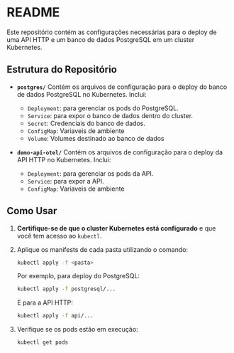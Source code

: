 # README

Este repositório contém as configurações necessárias para o deploy de uma API HTTP e um banco de dados PostgreSQL em um cluster Kubernetes.

## Estrutura do Repositório

- **`postgres/`**
  Contém os arquivos de configuração para o deploy do banco de dados PostgreSQL no Kubernetes. Inclui:
  - `Deployment`: para gerenciar os pods do PostgreSQL.
  - `Service`: para expor o banco de dados dentro do cluster.
  - `Secret`: Credenciais do banco de dados.
  - `ConfigMap`: Variaveis de ambiente
  - `Volume`: Volumes destinado ao banco de dados 

- **`demo-api-otel/`**
  Contém os arquivos de configuração para o deploy da API HTTP no Kubernetes. Inclui:
  - `Deployment`: para gerenciar os pods da API.
  - `Service`: para expor a API.
  - `ConfigMap`: Variaveis de ambiente

## Como Usar

1. **Certifique-se de que o cluster Kubernetes está configurado** e que você tem acesso ao `kubectl`.
2. Aplique os manifests de cada pasta utilizando o comando:

   ```bash
   kubectl apply -f <pasta>
   ```

   Por exemplo, para deploy do PostgreSQL:

   ```bash
   kubectl apply -f postgresql/...
   ```

   E para a API HTTP:

   ```bash
   kubectl apply -f api/...
   ```

3. Verifique se os pods estão em execução:

   ```bash
   kubectl get pods
   ```